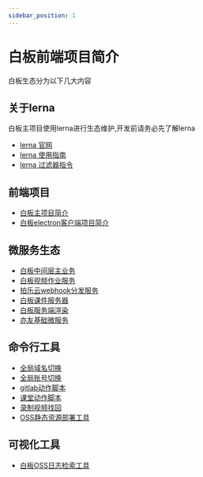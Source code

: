 ```yaml
---
sidebar_position: 1
---
```


# 白板前端项目简介

白板生态分为以下几大内容

## 关于lerna
白板主项目使用lerna进行生态维护,开发前请务必先了解lerna
- [lerna 官网](https://www.lernajs.cn/)
- [lerna 使用指南](https://www.jianshu.com/p/db3ee301af47)
- [lerna 过滤器指令](https://www.npmjs.com/package/@lerna/filter-options)

## 前端项目

- [白板主项目简介](http://git.yiyoujiaoyu.com.cn/node-group/yiyou-write-borad/-/blob/master/README.md)
- [白板electron客户端项目简介](http://git.yiyoujiaoyu.com.cn/node-group/yiyou-pano-electron/-/blob/master/README.md)

## 微服务生态

-	[白板中间层主业务](http://git.yiyoujiaoyu.com.cn/node-micro-services/white-borde-server/-/blob/master/README.md)
-	[白板视频作业服务](http://git.yiyoujiaoyu.com.cn/node-micro-services/pano-video-server/-/blob/master/README.md)
- [拍乐云webhook分发服务](http://git.yiyoujiaoyu.com.cn/node-micro-services/pano-webhook-server/-/blob/master/README.md)
-	[白板课件服务器](http://git.yiyoujiaoyu.com.cn/node-micro-services/pano-courseware-server/-/blob/master/README.md)
- [白板服务端渲染](blank)
-	[亦友基础微服务](blank)

## 命令行工具

- [全局域名切换](http://git.yiyoujiaoyu.com.cn/yiyou-basic/server-host/-/blob/master/README.md)
- [全局账号切换](http://git.yiyoujiaoyu.com.cn/yiyou-basic/user-account/-/blob/master/README.md)
- [gitlab动作脚本](http://git.yiyoujiaoyu.com.cn/yiyou-basic/gitlab-action/-/blob/master/README.md)
-	[课堂动作脚本](http://git.yiyoujiaoyu.com.cn/tool-group/class-action/-/blob/master/README.md)
-	[录制视频找回](http://git.yiyoujiaoyu.com.cn/tool-group/pano-video/-/blob/master/README.md)
- [OSS静态资源部署工具](http://git.yiyoujiaoyu.com.cn/yiyou-basic/deploy-action/-/blob/master/README.md)

## 可视化工具

- [白板OSS日志检索工具](https://yiyou-static.oss-cn-hangzhou.aliyuncs.com/white-board-project/yiyou-pano-logs/test/dist/index.html#/writeborad_logs)